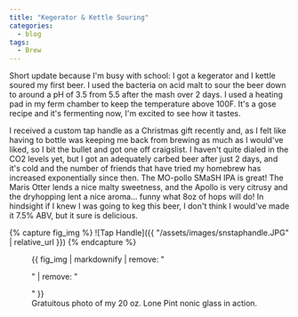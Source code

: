```yaml
---
title: "Kegerator & Kettle Souring"
categories:
  - blog
tags:
  - Brew
---
```


Short update because I'm busy with school: I got a kegerator and I kettle soured my first beer. I used the bacteria on acid malt to sour the beer down to around a pH of 3.5 from 5.5 after the mash over 2 days. I used a heating pad in my ferm chamber to keep the temperature above 100F. It's a gose recipe and it's fermenting now, I'm excited to see how it tastes.

I received a custom tap handle as a Christmas gift recently and, as I felt like having to bottle was keeping me back from brewing as much as I would've liked, so I bit the bullet and got one off craigslist. I haven't quite dialed in the CO2 levels yet, but I got an adequately carbed beer after just 2 days, and it's cold and the number of friends that have tried my homebrew has increased exponentially since then. The MO-pollo SMaSH IPA is great! The Maris Otter lends a nice malty sweetness, and the Apollo is very citrusy and the dryhopping lent a nice aroma... funny what 8oz of hops will do! In hindsight if I knew I was going to keg this beer, I don't think I would've made it 7.5% ABV, but it sure is delicious.

{% capture fig_img %}
![Tap Handle]({{ "/assets/images/snstaphandle.JPG" | relative_url }})
{% endcapture %}

<figure>
  {{ fig_img | markdownify | remove: "<p>" | remove: "</p>" }}
  <figcaption>Gratuitous photo of my 20 oz. Lone Pint nonic glass in action.</figcaption>
</figure>
